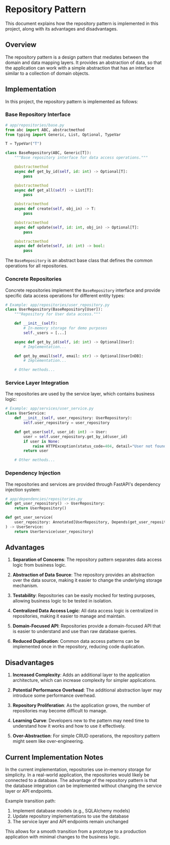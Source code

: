 # Repository Pattern

This document explains how the repository pattern is implemented in this project, along with its advantages and disadvantages.

## Overview

The repository pattern is a design pattern that mediates between the domain and data mapping layers. It provides an abstraction of data, so that the application can work with a simple abstraction that has an interface similar to a collection of domain objects.

## Implementation

In this project, the repository pattern is implemented as follows:

### Base Repository Interface

```python
# app/repositories/base.py
from abc import ABC, abstractmethod
from typing import Generic, List, Optional, TypeVar

T = TypeVar("T")

class BaseRepository(ABC, Generic[T]):
    """Base repository interface for data access operations."""

    @abstractmethod
    async def get_by_id(self, id: int) -> Optional[T]:
        pass

    @abstractmethod
    async def get_all(self) -> List[T]:
        pass

    @abstractmethod
    async def create(self, obj_in) -> T:
        pass

    @abstractmethod
    async def update(self, id: int, obj_in) -> Optional[T]:
        pass

    @abstractmethod
    async def delete(self, id: int) -> bool:
        pass
```

The `BaseRepository` is an abstract base class that defines the common operations for all repositories.

### Concrete Repositories

Concrete repositories implement the `BaseRepository` interface and provide specific data access operations for different entity types:

```python
# Example: app/repositories/user_repository.py
class UserRepository(BaseRepository[User]):
    """Repository for User data access."""

    def __init__(self):
        # In-memory storage for demo purposes
        self._users = [...]

    async def get_by_id(self, id: int) -> Optional[User]:
        # Implementation...

    def get_by_email(self, email: str) -> Optional[UserInDB]:
        # Implementation...

    # Other methods...
```

### Service Layer Integration

The repositories are used by the service layer, which contains business logic:

```python
# Example: app/services/user_service.py
class UserService:
    def __init__(self, user_repository: UserRepository):
        self.user_repository = user_repository

    def get_user(self, user_id: int) -> User:
        user = self.user_repository.get_by_id(user_id)
        if user is None:
            raise HTTPException(status_code=404, detail="User not found")
        return user

    # Other methods...
```

### Dependency Injection

The repositories and services are provided through FastAPI's dependency injection system:

```python
# app/dependencies/repositories.py
def get_user_repository() -> UserRepository:
    return UserRepository()

def get_user_service(
    user_repository: Annotated[UserRepository, Depends(get_user_repository)],
) -> UserService:
    return UserService(user_repository)
```

## Advantages

1. **Separation of Concerns**: The repository pattern separates data access logic from business logic.

2. **Abstraction of Data Source**: The repository provides an abstraction over the data source, making it easier to change the underlying storage mechanism.

3. **Testability**: Repositories can be easily mocked for testing purposes, allowing business logic to be tested in isolation.

4. **Centralized Data Access Logic**: All data access logic is centralized in repositories, making it easier to manage and maintain.

5. **Domain-Focused API**: Repositories provide a domain-focused API that is easier to understand and use than raw database queries.

6. **Reduced Duplication**: Common data access patterns can be implemented once in the repository, reducing code duplication.

## Disadvantages

1. **Increased Complexity**: Adds an additional layer to the application architecture, which can increase complexity for simpler applications.

2. **Potential Performance Overhead**: The additional abstraction layer may introduce some performance overhead.

3. **Repository Proliferation**: As the application grows, the number of repositories may become difficult to manage.

4. **Learning Curve**: Developers new to the pattern may need time to understand how it works and how to use it effectively.

5. **Over-Abstraction**: For simple CRUD operations, the repository pattern might seem like over-engineering.

## Current Implementation Notes

In the current implementation, repositories use in-memory storage for simplicity. In a real-world application, the repositories would likely be connected to a database. The advantage of the repository pattern is that the database integration can be implemented without changing the service layer or API endpoints.

Example transition path:
1. Implement database models (e.g., SQLAlchemy models)
2. Update repository implementations to use the database
3. The service layer and API endpoints remain unchanged

This allows for a smooth transition from a prototype to a production application with minimal changes to the business logic.
